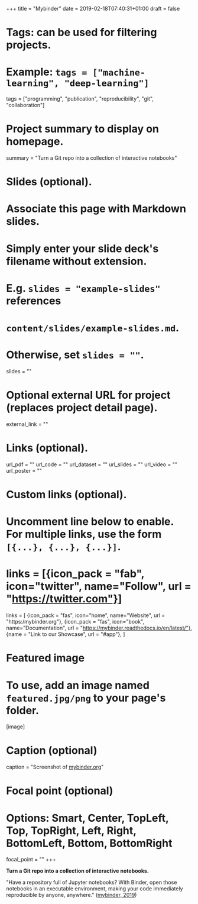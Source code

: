 +++
title = "Mybinder"
date = 2019-02-18T07:40:31+01:00
draft = false

# Tags: can be used for filtering projects.
# Example: `tags = ["machine-learning", "deep-learning"]`
tags = ["programming", "publication", "reproducibility", "git", "collaboration"]

# Project summary to display on homepage.
summary = "Turn a Git repo into a collection of interactive notebooks"

# Slides (optional).
#   Associate this page with Markdown slides.
#   Simply enter your slide deck's filename without extension.
#   E.g. `slides = "example-slides"` references 
#   `content/slides/example-slides.md`.
#   Otherwise, set `slides = ""`.
slides = ""

# Optional external URL for project (replaces project detail page).
external_link = ""

# Links (optional).
url_pdf = ""
url_code = ""
url_dataset = ""
url_slides = ""
url_video = ""
url_poster = ""

# Custom links (optional).
#   Uncomment line below to enable. For multiple links, use the form `[{...}, {...}, {...}]`.
# links = [{icon_pack = "fab", icon="twitter", name="Follow", url = "https://twitter.com"}]
links = [
{icon_pack = "fas", icon="home", name="Website",  url = "https:/mybinder.org"},
{icon_pack = "fas", icon="book", name="Documentation", url = "https://mybinder.readthedocs.io/en/latest/"},
{name = "Link to our Showcase", url = "#app"},
]


# Featured image
# To use, add an image named `featured.jpg/png` to your page's folder. 
[image]
  # Caption (optional)
  caption = "Screenshot of [mybinder.org](https://mybinder.org/)"

  # Focal point (optional)
  # Options: Smart, Center, TopLeft, Top, TopRight, Left, Right, BottomLeft, Bottom, BottomRight
  focal_point = ""
+++

**Turn a Git repo into a collection of interactive notebooks.**

"Have a repository full of Jupyter notebooks? With Binder, open those notebooks 
in an executable environment, making your code immediately reproducible by anyone, 
anywhere." ([mybinder, 2019](https://mybinder.org))
